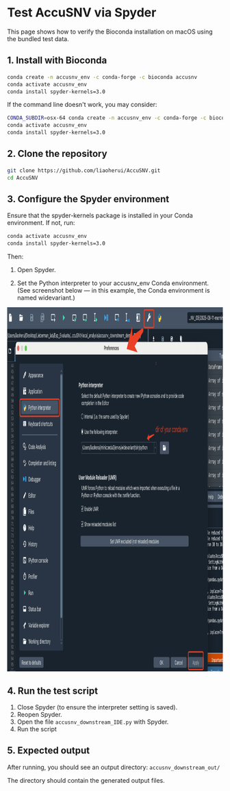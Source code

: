 # Test AccuSNV via Spyder

This page shows how to verify the Bioconda installation on macOS using the bundled test data.

## 1. Install with Bioconda

```bash
conda create -n accusnv_env -c conda-forge -c bioconda accusnv
conda activate accusnv_env
conda install spyder-kernels=3.0
```
If the command line doesn't work, you may consider:

```bash
CONDA_SUBDIR=osx-64 conda create -n accusnv_env -c conda-forge -c bioconda accusnv_env
conda activate accusnv_env
conda install spyder-kernels=3.0
```

## 2. Clone the repository

```bash
git clone https://github.com/liaoherui/AccuSNV.git
cd AccuSNV
```


## 3. Configure the Spyder environment

Ensure that the spyder-kernels package is installed in your Conda environment. If not, run:

```bash
conda activate accusnv_env
conda install spyder-kernels=3.0
```

Then:

1. Open Spyder.

2. Set the Python interpreter to your accusnv_env Conda environment. (See screenshot below — in this example, the Conda environment is named widevariant.)

<img src="https://github.com/liaoherui/AccuSNV/blob/main/readme_files/Spyder_env.jpg" width = "900" height = "850" >

## 4. Run the test script

1. Close Spyder (to ensure the interpreter setting is saved).
2. Reopen Spyder.
3. Open the file `accusnv_downstream_IDE.py` with Spyder.
4. Run the script

## 5. Expected output

After running, you should see an output directory: `accusnv_downstream_out/`

The directory should contain the generated output files.
